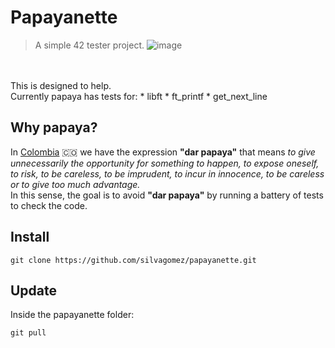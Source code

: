 # Papayanette

> A simple 42 tester project.
![image](https://github.com/silvagomez/papayanette/assets/38257521/41d9b587-961a-4175-9436-01ab277c7778)
<br>
<br>
This is designed to help.
<br>
Currently papaya has tests for: 
* libft
* ft_printf
* get_next_line

## Why papaya?
In [Colombia](https://www.colombia.co/) :colombia: we have the expression **"dar papaya"** that means _to give unnecessarily the opportunity for something to happen, to expose oneself, to risk, to be careless, to be imprudent, to incur in innocence, to be careless or to give too much advantage._
<br>
In this sense, the goal is to avoid **"dar papaya"** by running a battery of tests to check the code.

## Install
```
git clone https://github.com/silvagomez/papayanette.git
```
## Update
Inside the papayanette folder:
```
git pull
```

